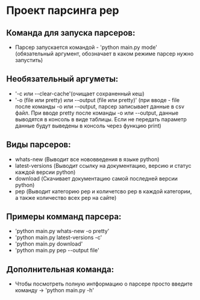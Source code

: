 # Проект парсинга pep

## Команда для запуска парсеров:
  - Парсер запускается командой - 'python main.py mode' (обязательный аргумент, обозначает в каком режиме парсер нужно запустить)
## Необязательный аргуметы:
  - '-c или --clear-cache'(очищает сохраненный кеш)
  - '-o (file или pretty) или --output (file или pretty)' (при вводе - file после команды -o или --output, парсер записывает данные в csv файл. При вводе pretty после команды -o или --output, данные выводятся в консоль в виде таблицы. Если не передать параметр данные будут выведены в консоль через функцию print)

## Виды парсеров:
  - whats-new (Выводит все нововведения в языке python)
  - latest-versions (Выводит ссылку на документацию, версию и статус каждой версии python)
  - download (Скачивает документацию самой последней версии python)
  - pep (Выводит категорию pep и количетсво pep в каждой категории, а также количество всех pep на сайте)

## Примеры комманд парсера:
  - 'python main.py whats-new -o pretty'
  - 'python main.py latest-versions -c'
  - 'python main.py download'
  - 'python main.py pep --output file'

## Дополнительная команда:
  - Чтобы посмотреть полную интформацию о парсере просто введите команду -> 'python main.py -h'
